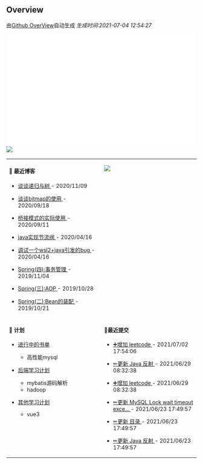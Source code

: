 
## Overview

由[Github OverView](https://github.com/0xcaffebabe/0xcaffebabe)自动生成 _生成时间:2021-07-04 12:54:27_

![](https://raw.githubusercontent.com/0xcaffebabe/github-stats/master/generated/overview.svg)![](https://github-readme-stats.vercel.app/api/top-langs/?username=0xcaffebabe&layout=compact&langs_count=8)

<table>

<tr>
<td valign="top" width="50%">

#### 📖 最近博客


* <a href="https://0xcaffebabe.github.io/%E7%AE%97%E6%B3%95/2020/11/09/%E8%B0%88%E8%B0%88%E9%80%92%E5%BD%92%E4%B8%8E%E6%A0%91.html" target="_blank"> 谈谈递归与树 </a> - 2020/11/09 

    
* <a href="https://0xcaffebabe.github.io/%E7%AE%97%E6%B3%95/2020/09/18/%E8%B0%88%E8%B0%88bitmap%E7%9A%84%E4%BD%BF%E7%94%A8.html" target="_blank"> 谈谈bitmap的使用 </a> - 2020/09/18 

    
* <a href="https://0xcaffebabe.github.io/%E8%AE%BE%E8%AE%A1%E6%A8%A1%E5%BC%8F/2020/09/11/%E6%A1%A5%E6%8E%A5%E6%A8%A1%E5%BC%8F%E7%9A%84%E5%AE%9E%E9%99%85%E4%BD%BF%E7%94%A8.html" target="_blank"> 桥接模式的实际使用 </a> - 2020/09/11 

    
* <a href="https://0xcaffebabe.github.io/java/2020/04/16/JAVA%E5%AE%9E%E7%8E%B0%E8%8A%82%E6%B5%81%E9%98%80.html" target="_blank"> java实现节流阀 </a> - 2020/04/16 

    
* <a href="https://0xcaffebabe.github.io/%E6%97%A5%E5%B8%B8/2020/04/16/%E8%B0%83%E8%AF%95%E4%B8%80%E4%B8%AAwsl2+java%E5%BC%95%E5%8F%91%E7%9A%84bug.html" target="_blank"> 调试一个wsl2+java引发的bug </a> - 2020/04/16 

    
* <a href="https://0xcaffebabe.github.io/spring/2019/11/04/Spring-%E5%9B%9B-%E4%BA%8B%E5%8A%A1%E7%AE%A1%E7%90%86.html" target="_blank"> Spring(四):事务管理 </a> - 2019/11/04 

    
* <a href="https://0xcaffebabe.github.io/spring/2019/10/28/Spring(%E4%B8%89)-AOP.html" target="_blank"> Spring(三):AOP </a> - 2019/10/28 

    
* <a href="https://0xcaffebabe.github.io/spring/2019/10/21/Spring(%E4%BA%8C)-Bean%E7%9A%84%E8%A3%85%E9%85%8D.html" target="_blank"> Spring(二):Bean的装配 </a> - 2019/10/21 

        

</td>

<td valign="top" width="50%">

![](https://github-readme-stats.vercel.app/api/wakatime?username=0xcaffebabe)

</td>

</tr>

<tr>

<td valign="top" width="50%">

#### 📝 计划

- [进行中的书单](https://github.com/users/0xcaffebabe/projects/4)
  - 高性能mysql


- [后端学习计划](https://github.com/users/0xcaffebabe/projects/1)
  - mybatis源码解析
  - hadoop


- [其他学习计划](https://github.com/users/0xcaffebabe/projects/3)
  - vue3


<td>

#### 🌴最近提交


  * <a href="https://github.com/0xcaffebabe/note/commit/c27f16a04eea408c50db1f88a99ba5f27c29cba2" target="_blank"> ➕增加 leetcode </a> - 2021/07/02 17:54:06 

    
  * <a href="https://github.com/0xcaffebabe/note/commit/b006abd048303598fb9d1478b5fdb4c442163186" target="_blank"> ✏更新 Java 反射 </a> - 2021/06/29 08:32:38 

    
  * <a href="https://github.com/0xcaffebabe/note/commit/32687d14a5fdca8efc2309eea9d6de1cb0a36439" target="_blank"> ➕增加 leetcode </a> - 2021/06/29 08:32:38 

    
  * <a href="https://github.com/0xcaffebabe/note/commit/e600ebf18347f4646ceefb8b8e4829c828fbbd68" target="_blank"> ✏更新 MySQL Lock wait timeout exce... </a> - 2021/06/23 17:49:57 

    
  * <a href="https://github.com/0xcaffebabe/note/commit/57b18e63e9fc0d8352625143b8d3e552eb324eae" target="_blank"> ✏更新 目录 </a> - 2021/06/23 17:49:57 

    
  * <a href="https://github.com/0xcaffebabe/note/commit/5a4b6e910ab29945fcf25a762737da06f967bec2" target="_blank"> ✏更新 Java 反射 </a> - 2021/06/23 17:49:57 

    

</td>

</tr>

</table>
